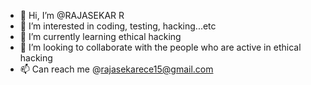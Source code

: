 - 👋 Hi, I’m @RAJASEKAR R
- 👀 I’m interested in coding, testing, hacking...etc
- 🌱 I’m currently learning ethical hacking
- 💞️ I’m looking to collaborate with the people who are active in ethical hacking
- 📫 Can reach me @rajasekarece15@gmail.com

<!---
RAJASEKAR R is a ✨ special ✨ repository because its `README.md` (this file) appears on your GitHub profile.
You can click the Preview link to take a look at your changes.
--->
